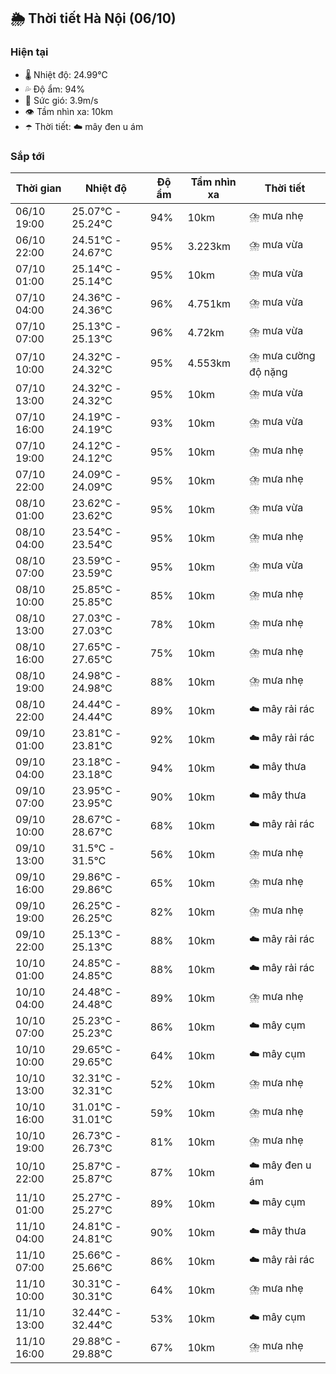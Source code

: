 ## 🌦️ Thời tiết Hà Nội (06/10)

### Hiện tại

- 🌡️ Nhiệt độ: 24.99℃
- 💦 Độ ẩm: 94%
- 💨 Sức gió: 3.9m/s
- 👁️ Tầm nhìn xa: 10km
- ☂️ Thời tiết: ☁️ mây đen u ám

### Sắp tới

| Thời gian | Nhiệt độ | Độ ẩm | Tầm nhìn xa | Thời tiết |
| --- | --- | --- | --- | --- |
| 06/10 19:00 | 25.07℃ - 25.24℃ | 94% | 10km | ⛈️ mưa nhẹ |
| 06/10 22:00 | 24.51℃ - 24.67℃ | 95% | 3.223km | ⛈️ mưa vừa |
| 07/10 01:00 | 25.14℃ - 25.14℃ | 95% | 10km | ⛈️ mưa vừa |
| 07/10 04:00 | 24.36℃ - 24.36℃ | 96% | 4.751km | ⛈️ mưa vừa |
| 07/10 07:00 | 25.13℃ - 25.13℃ | 96% | 4.72km | ⛈️ mưa vừa |
| 07/10 10:00 | 24.32℃ - 24.32℃ | 95% | 4.553km | ⛈️ mưa cường độ nặng |
| 07/10 13:00 | 24.32℃ - 24.32℃ | 95% | 10km | ⛈️ mưa vừa |
| 07/10 16:00 | 24.19℃ - 24.19℃ | 93% | 10km | ⛈️ mưa vừa |
| 07/10 19:00 | 24.12℃ - 24.12℃ | 95% | 10km | ⛈️ mưa nhẹ |
| 07/10 22:00 | 24.09℃ - 24.09℃ | 95% | 10km | ⛈️ mưa nhẹ |
| 08/10 01:00 | 23.62℃ - 23.62℃ | 95% | 10km | ⛈️ mưa vừa |
| 08/10 04:00 | 23.54℃ - 23.54℃ | 95% | 10km | ⛈️ mưa nhẹ |
| 08/10 07:00 | 23.59℃ - 23.59℃ | 95% | 10km | ⛈️ mưa vừa |
| 08/10 10:00 | 25.85℃ - 25.85℃ | 85% | 10km | ⛈️ mưa nhẹ |
| 08/10 13:00 | 27.03℃ - 27.03℃ | 78% | 10km | ⛈️ mưa nhẹ |
| 08/10 16:00 | 27.65℃ - 27.65℃ | 75% | 10km | ⛈️ mưa nhẹ |
| 08/10 19:00 | 24.98℃ - 24.98℃ | 88% | 10km | ⛈️ mưa nhẹ |
| 08/10 22:00 | 24.44℃ - 24.44℃ | 89% | 10km | ☁️ mây rải rác |
| 09/10 01:00 | 23.81℃ - 23.81℃ | 92% | 10km | ☁️ mây rải rác |
| 09/10 04:00 | 23.18℃ - 23.18℃ | 94% | 10km | ☁️ mây thưa |
| 09/10 07:00 | 23.95℃ - 23.95℃ | 90% | 10km | ☁️ mây thưa |
| 09/10 10:00 | 28.67℃ - 28.67℃ | 68% | 10km | ☁️ mây rải rác |
| 09/10 13:00 | 31.5℃ - 31.5℃ | 56% | 10km | ⛈️ mưa nhẹ |
| 09/10 16:00 | 29.86℃ - 29.86℃ | 65% | 10km | ⛈️ mưa nhẹ |
| 09/10 19:00 | 26.25℃ - 26.25℃ | 82% | 10km | ⛈️ mưa nhẹ |
| 09/10 22:00 | 25.13℃ - 25.13℃ | 88% | 10km | ☁️ mây rải rác |
| 10/10 01:00 | 24.85℃ - 24.85℃ | 88% | 10km | ☁️ mây rải rác |
| 10/10 04:00 | 24.48℃ - 24.48℃ | 89% | 10km | ⛈️ mưa nhẹ |
| 10/10 07:00 | 25.23℃ - 25.23℃ | 86% | 10km | ☁️ mây cụm |
| 10/10 10:00 | 29.65℃ - 29.65℃ | 64% | 10km | ☁️ mây cụm |
| 10/10 13:00 | 32.31℃ - 32.31℃ | 52% | 10km | ⛈️ mưa nhẹ |
| 10/10 16:00 | 31.01℃ - 31.01℃ | 59% | 10km | ⛈️ mưa nhẹ |
| 10/10 19:00 | 26.73℃ - 26.73℃ | 81% | 10km | ⛈️ mưa nhẹ |
| 10/10 22:00 | 25.87℃ - 25.87℃ | 87% | 10km | ☁️ mây đen u ám |
| 11/10 01:00 | 25.27℃ - 25.27℃ | 89% | 10km | ☁️ mây cụm |
| 11/10 04:00 | 24.81℃ - 24.81℃ | 90% | 10km | ☁️ mây thưa |
| 11/10 07:00 | 25.66℃ - 25.66℃ | 86% | 10km | ☁️ mây rải rác |
| 11/10 10:00 | 30.31℃ - 30.31℃ | 64% | 10km | ⛈️ mưa nhẹ |
| 11/10 13:00 | 32.44℃ - 32.44℃ | 53% | 10km | ☁️ mây cụm |
| 11/10 16:00 | 29.88℃ - 29.88℃ | 67% | 10km | ⛈️ mưa nhẹ |
